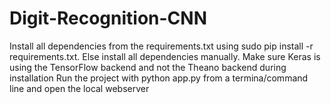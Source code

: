 # Digit-Recognition-CNN

Install all dependencies from the requirements.txt using sudo pip install -r requirements.txt.
Else install all dependencies manually. 
Make sure Keras is using the TensorFlow backend and not the Theano backend during installation
Run the project with python app.py from a termina/command line and open the local webserver
